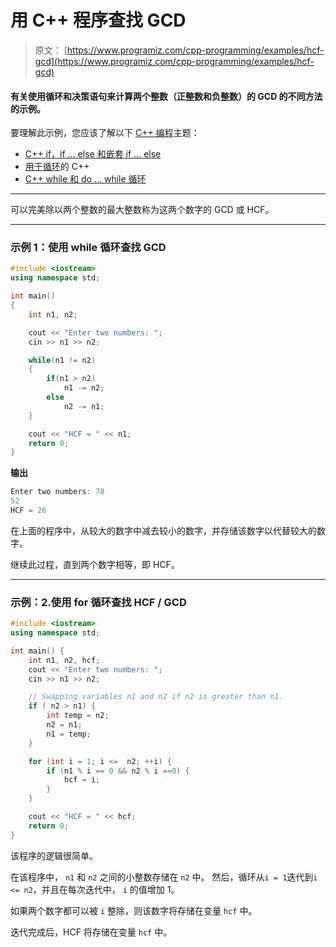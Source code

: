 # 用 C++ 程序查找 GCD

> 原文： [https://www.programiz.com/cpp-programming/examples/hcf-gcd](https://www.programiz.com/cpp-programming/examples/hcf-gcd)

#### 有关使用循环和决策语句来计算两个整数（正整数和负整数）的 GCD 的不同方法的示例。

要理解此示例，您应该了解以下 [C++ 编程](/cpp-programming "C++ tutorial")主题：

*   [C++  if，if ... else 和嵌套 if ... else](/cpp-programming/if-else)
*   [用于循环](/cpp-programming/for-loop)的 C++ 
*   [C++  while 和 do ... while 循环](/cpp-programming/do-while-loop)

* * *

可以完美除以两个整数的最大整数称为这两个数字的 GCD 或 HCF。

* * *

### 示例 1：使用 while 循环查找 GCD

```cpp
#include <iostream>
using namespace std;

int main()
{
    int n1, n2;

    cout << "Enter two numbers: ";
    cin >> n1 >> n2;

    while(n1 != n2)
    {
        if(n1 > n2)
            n1 -= n2;
        else
            n2 -= n1;
    }

    cout << "HCF = " << n1;
    return 0;
}
```

**输出**

```cpp
Enter two numbers: 78
52
HCF = 26
```

在上面的程序中，从较大的数字中减去较小的数字，并存储该数字以代替较大的数字。

继续此过程，直到两个数字相等，即 HCF。

* * *

### 示例：2.使用 for 循环查找 HCF / GCD

```cpp
#include <iostream>
using namespace std;

int main() {
    int n1, n2, hcf;
    cout << "Enter two numbers: ";
    cin >> n1 >> n2;

    // Swapping variables n1 and n2 if n2 is greater than n1.
    if ( n2 > n1) {   
        int temp = n2;
        n2 = n1;
        n1 = temp;
    }

    for (int i = 1; i <=  n2; ++i) {
        if (n1 % i == 0 && n2 % i ==0) {
            hcf = i;
        }
    }

    cout << "HCF = " << hcf;
    return 0;
}
```

该程序的逻辑很简单。

在该程序中， `n1` 和 `n2` 之间的小整数存储在 `n2` 中。 然后，循环从`i = 1`迭代到`i <= n2`，并且在每次迭代中， `i` 的值增加 1。

如果两个数字都可以被 `i` 整除，则该数字将存储在变量 `hcf` 中。

迭代完成后，HCF 将存储在变量 `hcf` 中。